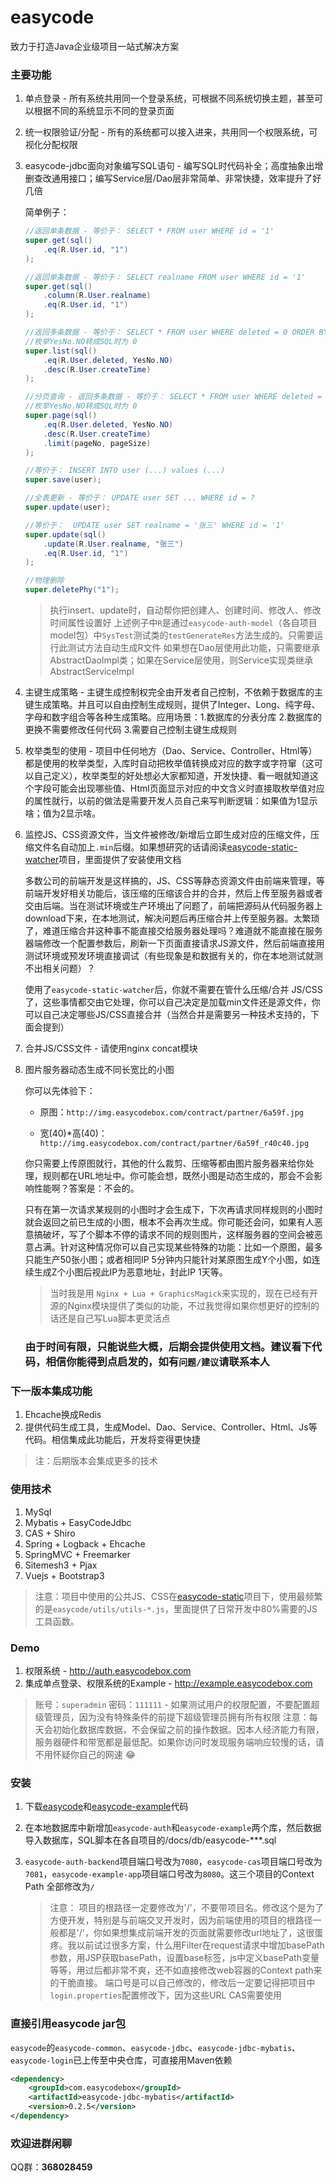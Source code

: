# easycode
致力于打造Java企业级项目一站式解决方案 

### 主要功能

1. 单点登录 - 所有系统共用同一个登录系统，可根据不同系统切换主题，甚至可以根据不同的系统显示不同的登录页面

2. 统一权限验证/分配 - 所有的系统都可以接入进来，共用同一个权限系统，可视化分配权限

3. easycode-jdbc面向对象编写SQL语句 - 编写SQL时代码补全；高度抽象出增删查改通用接口；编写Service层/Dao层非常简单、非常快捷，效率提升了好几倍

	简单例子：
	
	```java
	//返回单条数据 - 等价于： SELECT * FROM user WHERE id = '1'
	super.get(sql()
		.eq(R.User.id, "1")
	);
	
	//返回单条数据 - 等价于： SELECT realname FROM user WHERE id = '1'
	super.get(sql()
		.column(R.User.realname)
		.eq(R.User.id, "1")
	);
	
	//返回多条数据 - 等价于： SELECT * FROM user WHERE deleted = 0 ORDER BY createTime DESC
	//枚举YesNo.NO转成SQL时为 0
	super.list(sql()
		.eq(R.User.deleted, YesNo.NO)
		.desc(R.User.createTime)
	);
	
	//分页查询 - 返回多条数据 - 等价于： SELECT * FROM user WHERE deleted = 0 ORDER BY createTime DESC LIMIT ?, ?
	//枚举YesNo.NO转成SQL时为 0
	super.page(sql()
		.eq(R.User.deleted, YesNo.NO)
		.desc(R.User.createTime)
		.limit(pageNo, pageSize)
	);
	
	//等价于： INSERT INTO user (...) values (...)
	super.save(user);
	
	//全表更新 - 等价于： UPDATE user SET ... WHERE id = ?
	super.update(user);
	
	//等价于：  UPDATE user SET realname = '张三' WHERE id = '1'
	super.update(sql()
		.update(R.User.realname, "张三")
		.eq(R.User.id, "1")
	);
	
	//物理删除
	super.deletePhy("1");
	```
	
	> 执行insert、update时，自动帮你把创建人、创建时间、修改人、修改时间属性设置好
	> 上述例子中`R`是通过`easycode-auth-model`（各自项目model包）中`SysTest`测试类的`testGenerateRes`方法生成的。只需要运行此测试方法自动生成R文件
	> 如果想在Dao层使用此功能，只需要继承AbstractDaoImpl类；如果在Service层使用，则Service实现类继承AbstractServiceImpl

4. 主键生成策略 - 主键生成控制权完全由开发者自己控制，不依赖于数据库的主键生成策略。并且可以自由控制生成规则，提供了Integer、Long、纯字母、字母和数字组合等各种生成策略。应用场景：1.数据库的分表分库  2.数据库的更换不需要修改任何代码  3.需要自己控制主键生成规则

5. 枚举类型的使用 - 项目中任何地方（Dao、Service、Controller、Html等）都是使用的枚举类型，入库时自动把枚举值转换成对应的数字或字符窜（这可以自己定义），枚举类型的好处想必大家都知道，开发快捷、看一眼就知道这个字段可能会出现哪些值、Html页面显示对应的中文含义时直接取枚举值对应的属性就行，以前的做法是需要开发人员自己来写判断逻辑：如果值为1显示啥；值为2显示啥。

6. 监控JS、CSS资源文件，当文件被修改/新增后立即生成对应的压缩文件，压缩文件名自动加上`.min`后缀。如果想研究的话请阅读[easycode-static-watcher](https://github.com/easycodebox/easycode-static-watcher)项目，里面提供了安装使用文档

	多数公司的前端开发是这样搞的，JS、CSS等静态资源文件由前端来管理，等前端开发好相关功能后，该压缩的压缩该合并的合并，然后上传至服务器或者交由后端。当在测试环境或生产环境出了问题了，前端把源码从代码服务器上download下来，在本地测试，解决问题后再压缩合并上传至服务器。太繁琐了，难道压缩合并这种事不能直接交给服务器处理吗？难道就不能直接在服务器端修改一个配置参数后，刷新一下页面直接请求JS源文件，然后前端直接用测试环境或预发环境直接调试（有些现象是和数据有关的，你在本地测试就测不出相关问题）？  
	
	使用了`easycode-static-watcher`后，你就不需要在管什么压缩/合并 JS/CSS了，这些事情都交由它处理，你可以自己决定是加载min文件还是源文件，你可以自己决定哪些JS/CSS直接合并（当然合并是需要另一种技术支持的，下面会提到）
	
7. 合并JS/CSS文件 - 请使用nginx concat模块

8. 图片服务器动态生成不同长宽比的小图
	
	你可以先体验下：  
	
	* 原图：`http://img.easycodebox.com/contract/partner/6a59f.jpg`
	
	* 宽(40)*高(40)：`http://img.easycodebox.com/contract/partner/6a59f_r40c40.jpg`
	
	你只需要上传原图就行，其他的什么裁剪、压缩等都由图片服务器来给你处理，规则都在URL地址中。你可能会想，既然小图是动态生成的，那会不会影响性能啊？答案是：不会的。
	
	只有在第一次请求某规则的小图时才会生成下，下次再请求同样规则的小图时就会返回之前已生成的小图，根本不会再次生成。你可能还会问，如果有人恶意搞破坏，写了个脚本不停的请求不同的规则图片，这样服务器的空间会被恶意占满。针对这种情况你可以自己实现某些特殊的功能：比如一个原图，最多只能生产50张小图；或者相同IP 5分钟内只能针对某原图生成Y个小图，如连续生成Z个小图后视此IP为恶意地址，封此IP 1天等。

	> 当时我是用 `Nginx + Lua + GraphicsMagick`来实现的，现在已经有开源的Nginx模块提供了类似的功能，不过我觉得如果你想更好的控制的话还是自己写Lua脚本更灵活点
	
	### **由于时间有限，只能说些大概，后期会提供使用文档。建议看下代码，相信你能得到点启发的，如有`问题/建议`请联系本人**

### 下一版本集成功能

1. Ehcache换成Redis
2. 提供代码生成工具，生成Model、Dao、Service、Controller、Html、Js等代码。相信集成此功能后，开发将变得更快捷

> 注：后期版本会集成更多的技术

### 使用技术

1. MySql
2. Mybatis + EasyCodeJdbc
3. CAS + Shiro
4. Spring + Logback + Ehcache
5. SpringMVC + Freemarker
6. Sitemesh3 + Pjax
7. Vuejs + Bootstrap3

> 注意：项目中使用的公共JS、CSS在[easycode-static](https://github.com/easycodebox/easycode-static)项目下，使用最频繁的是`easycode/utils/utils-*.js`，里面提供了日常开发中80%需要的JS工具函数。

### Demo

1. 权限系统 - http://auth.easycodebox.com
2. 集成单点登录、权限系统的Example - http://example.easycodebox.com

> 账号：`superadmin` 密码：`111111` - 如果测试用户的权限配置，不要配置超级管理员，因为没有特殊条件的前提下超级管理员拥有所有权限
> 注意：每天会初始化数据库数据，不会保留之前的操作数据。因本人经济能力有限，服务器硬件和带宽都是最低配。如果你访问时发现服务端响应较慢的话，请不用怀疑你自己的网速  :joy:

### 安装

1. 下载[easycode](https://github.com/easycodebox/easycode)和[easycode-example](https://github.com/easycodebox/easycode-example)代码

2. 在本地数据库中新增加`easycode-auth`和`easycode-example`两个库，然后数据导入数据库，SQL脚本在各自项目的/docs/db/easycode-***.sql

3. `easycode-auth-backend`项目端口号改为`7080`，`easycode-cas`项目端口号改为`7081`，`easycode-example-app`项目端口号改为`8080`。这三个项目的Context Path 全部修改为`/`

	>注意： 项目的根路径一定要修改为'/'，不要带项目名。修改这个是为了方便开发，特别是与前端交叉开发时，因为前端使用的项目的根路径一般都是'/'，你如果想集成前端开发的页面就需要修改url地址了，这很蛋疼。我以前试过很多方案，什么用Filter在request请求中增加basePath参数，用JSP获取basePath，设置base标签，js中定义basePath变量等等，用过后都非常不爽，还不如直接修改web容器的Context path来的干脆直接。
	> 端口号是可以自己修改的，修改后一定要记得把项目中`login.properties`配置修改下，因为这些URL CAS需要使用

### 直接引用easycode jar包

`easycode`的`easycode-common`、`easycode-jdbc`、`easycode-jdbc-mybatis`、`easycode-login`已上传至中央仓库，可直接用Maven依赖

```xml
<dependency>
	<groupId>com.easycodebox</groupId>
	<artifactId>easycode-jdbc-mybatis</artifactId>
	<version>0.2.5</version>
</dependency>
```

### 欢迎进群闲聊

QQ群：**368028459**


